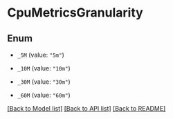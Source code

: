 # CpuMetricsGranularity

## Enum


* `_5M` (value: `"5m"`)

* `_10M` (value: `"10m"`)

* `_30M` (value: `"30m"`)

* `_60M` (value: `"60m"`)


[[Back to Model list]](../README.md#documentation-for-models) [[Back to API list]](../README.md#documentation-for-api-endpoints) [[Back to README]](../README.md)


